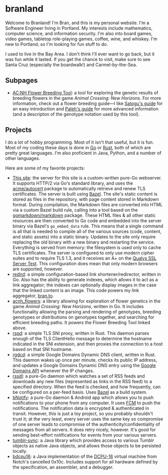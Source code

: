 # branland

Welcome to Branland! I'm Bran, and this is my personal website. I'm a Software Engineer living in Portland. My interests include mathematics, computer science, and information security. I'm also into board games, video games, tabletop role-playing games, coffee, wine, and whiskey. I'm new to Portland, so I'm looking for fun stuff to do.

I used to live in the Bay Area. I don't think I'll ever want to go back, but it was fun while it lasted. If you get the chance to visit, make sure to see Santa Cruz (especially the boardwalk!) and Carmel-by-the-Sea.

## Subpages

*  [AC:NH Flower Breeding Tool](/flowers): a tool for exploring the genetic results of breeding flowers in the game *Animal Crossing: New Horizons*. For more information, check out a flower breeding guide—I like [Satogu's guide](https://aiterusawato.github.io/satogu/acnh/) for an easy introduction and [Paleh's guide](https://docs.google.com/document/d/1ARIQCUc5YVEd01D7jtJT9EEJF45m07NXhAm4fOpNvCs) for more advanced information (and a descripton of the genotype notation used by this tool).

## Projects

I do a lot of hobby programming. Most of it isn't that useful, but it is fun. Most of my coding these days is done in [Go](https://golang.org/) or [Rust](https://www.rust-lang.org/), both of which are pretty great languages. I'm also proficient in Java, Python, and a number of other languages.

Here are some of my favorite projects:

*  [This site](https://github.com/BranLwyd/www): the server for this site is a custom-written pure-Go webserver. It supports HTTP/2 via Go's standard library, and uses the [acme/autocert](https://pkg.go.dev/golang.org/x/crypto/acme/autocert) package to automatically retrieve and renew TLS certificates. The server is built using [Bazel](https://bazel.build/). The site's static content is stored as files in the repository, with page content stored in Markdown format. During compilation, the Markdown files are converted into HTML via a custom Bazel build rule, calling into a tool based on the [gomarkdown/markdown](https://pkg.go.dev/github.com/gomarkdown/markdown) package. These HTML files & all other static resources are then converted to Go code and embedded into the server binary via Bazel's `go_embed_data` rule. This means that a single command is all that is needed to compile all of the various sources (code, content, and static assets) into a static binary. Updates to the site only require replacing the old binary with a new binary and restarting the service. Everything is served from memory: the filesystem is used only to cache TLS certificates. The server is configured to only use modern cipher suites and to require TLS 1.3, and it receives an A+ on the [Qualys SSL Server Test](https://www.ssllabs.com/ssltest/). This configuration does mean that only modern browsers are supported, however.
*  [redird](https://github.com/BranLwyd/redird): a simple configuration-based link shortener/redirector, written in Go. Also has the ability to generate indexes, which allows it to act as a link aggregator; the indexes can optionally display images in the case that the linked content is an image. This code powers my link aggregator, [bran.to](https://bran.to/).
*  [acnh\_flowers](https://github.com/BranLwyd/acnh_flowers): a library allowing for exploration of flower genetics in the game *Animal Crossing: New Horizons*, written in Go. It includes functionality allowing the parsing and rendering of genotypes, breeding genotypes or distributions on genotypes together, and searching for efficient breeding paths. It powers the Flower Breeding Tool linked above.
*  [rspd](https://github.com/BranLwyd/rspd): a simple TLS SNI proxy, written in Rust. This daemon parses enough of the TLS ClientHello message to determine the hostname indicated in the SNI extension, and then proxies the connection to a host based on that SNI hostname.
*  [rgdcd](https://github.com/BranLwyd/rgdcd): a simple Google Domains Dynamic DNS client, written in Rust. This daemon wakes up once per minute, checks its public IP address, and updates a Google Domains Dynamic DNS entry using the [Google Domains API](https://support.google.com/domains/answer/6147083) whenever the IP changes.
*  [rssdl](https://github.com/BranLwyd/rssdl): a pure-Go daemon which watches a set of RSS feeds and downloads any new files (represented as links in the RSS feed) to a specified directory. When the feed is checked, and how frequently, can be configured on a per-feed basis. Uses [Bazel](https://bazel.build/) as a build system.
*  [bNotify](https://github.com/BranLwyd/bNotify): a pure-Go daemon & Android app which allows you to push notifications to your phone from any computer. It uses [FCM](https://firebase.google.com/docs/cloud-messaging) to push the notifications. The notification data is encrypted & authenticated in transit. However, this is just a toy project, so you probably shouldn't trust it; at the very least, every server uses the same key so compromise of one server leads to compromise of the authenticity/confidentiality of messages from all servers. It does retry nicely, however. It's good for sending best-effort notifications for events from your various servers.
*  [tumblr-sync](https://github.com/BranLwyd/tumblr-sync): a Java library which provides access to various Tumblr objects as native Java objects, and allows those objects to be persisted locally.
*  [bdcpu16](https://github.com/BranLwyd/bdcpu16): a Java implementation of the [DCPU-16](https://raw.githubusercontent.com/gatesphere/demi-16/master/docs/dcpu-specs/dcpu-1-7.txt) virtual machine from Notch's cancelled 0x10c. Includes support for all hardware defined by the specification, an assembler, and a debugger.

